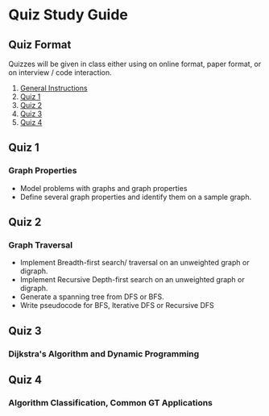 # Quiz Study Guide

## Quiz Format
Quizzes will be given in class either using on online format, paper format, or on interview / code interaction.


1. [General Instructions](#general-instructions)
1. [Quiz 1](#quiz-1)
1. [Quiz 2](#quiz-2)
1. [Quiz 3](#quiz-3)
1. [Quiz 4](#quiz-4)


## Quiz 1
### Graph Properties
- Model problems with graphs and graph properties
- Define several graph properties and identify them on a sample graph.


## Quiz 2
 ### Graph Traversal
- Implement Breadth-first search/ traversal on an unweighted graph or digraph.
- Implement Recursive Depth-first search on an unweighted graph or digraph.
- Generate a spanning tree from DFS or BFS.
- Write pseudocode for BFS, Iterative DFS or Recursive DFS


## Quiz 3
 ### Dijkstra's Algorithm and Dynamic Programming

 ## Quiz 4
  ### Algorithm Classification, Common GT Applications
